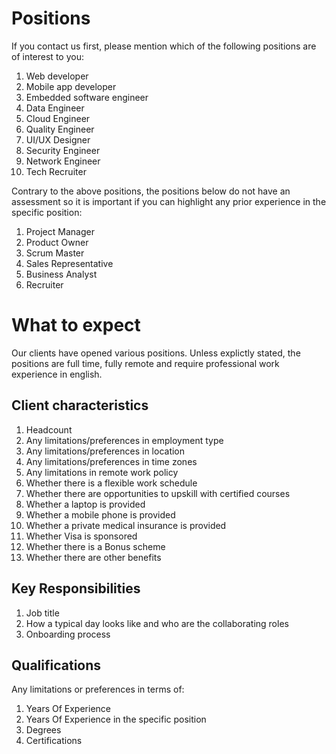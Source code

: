 # Positions

If you contact us first, please mention which of the following positions are of interest to you:

1. Web developer
1. Mobile app developer
1. Embedded software engineer
1. Data Engineer
1. Cloud Engineer
1. Quality Engineer
1. UI/UX Designer
1. Security Engineer
1. Network Engineer
1. Tech Recruiter

Contrary to the above positions, the positions below do not have an assessment so it is important if you can highlight any prior experience in the specific position:

1. Project Manager
1. Product Owner
1. Scrum Master
1. Sales Representative
1. Business Analyst
1. Recruiter

# What to expect

Our clients have opened various positions. Unless explictly stated, the positions are full time, fully remote and require professional work experience in english.

## Client characteristics

1. Headcount
1. Any limitations/preferences in employment type
1. Any limitations/preferences in location
1. Any limitations/preferences in time zones
1. Any limitations in remote work policy
1. Whether there is a flexible work schedule
1. Whether there are opportunities to upskill with certified courses
1. Whether a laptop is provided
1. Whether a mobile phone is provided
1. Whether a private medical insurance is provided
1. Whether Visa is sponsored
1. Whether there is a Bonus scheme
1. Whether there are other benefits

## Key Responsibilities

1. Job title
1. How a typical day looks like and who are the collaborating roles
1. Onboarding process

## Qualifications

Any limitations or preferences in terms of:

1. Years Of Experience
1. Years Of Experience in the specific position
1. Degrees
1. Certifications
